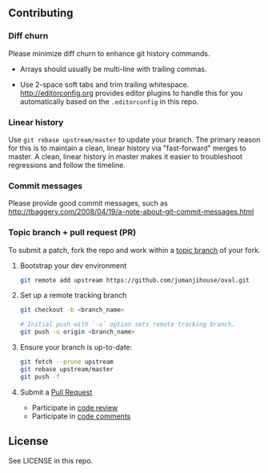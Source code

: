 Contributing
------------

### Diff churn

Please minimize diff churn to enhance git history commands.

* Arrays should usually be multi-line with trailing commas.

* Use 2-space soft tabs and trim trailing whitespace.<br/>
  http://editorconfig.org provides editor plugins to handle this
  for you automatically based on the `.editorconfig` in this repo.


### Linear history

Use `git rebase upstream/master` to update your branch.
The primary reason for this is to maintain a clean, linear history
via "fast-forward" merges to master.
A clean, linear history in master makes it easier
to troubleshoot regressions and follow the timeline.


### Commit messages

Please provide good commit messages, such as<br/>
http://tbaggery.com/2008/04/19/a-note-about-git-commit-messages.html


### Topic branch + pull request (PR)

To submit a patch, fork the repo and work within
a [topic branch](http://progit.org/book/ch3-4.html) of your fork.

1. Bootstrap your dev environment

   ```bash
   git remote add upstream https://github.com/jumanjihouse/oval.git
   ```

1. Set up a remote tracking branch

    ```bash
    git checkout -b <branch_name>

    # Initial push with `-u` option sets remote tracking branch.
    git push -u origin <branch_name>
    ```

1. Ensure your branch is up-to-date:

    ```bash
    git fetch --prune upstream
    git rebase upstream/master
    git push -f
    ```

1. Submit a [Pull Request](https://help.github.com/articles/using-pull-requests)
   - Participate in [code review](https://github.com/features/projects/codereview)
   - Participate in [code comments](https://github.com/blog/42-commit-comments)


License
-------

See LICENSE in this repo.
